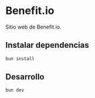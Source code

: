 # Benefit.io

Sitio web de Benefit.io.

## Instalar dependencias

```sh
bun install
```

## Desarrollo

```sh
bun dev
```
